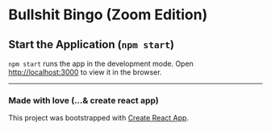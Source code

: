 # Bullshit Bingo (Zoom Edition)

## Start the Application (`npm start`)

`npm start` runs the app in the development mode.
Open [http://localhost:3000](http://localhost:3000) to view it in the browser.


---

### Made with love (...& create react app)
This project was bootstrapped with [Create React App](https://github.com/facebook/create-react-app).


